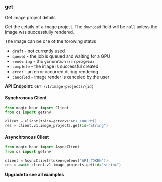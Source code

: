 
### get <a name="get"></a>
Get image project details

Get the details of a image project. The `download` field will be `null` unless the image was successfully rendered.

The image can be one of the following status
- `draft` - not currently used
- `queued` - the job is queued and waiting for a GPU
- `rendering` - the generation is in progress
- `complete` - the image is successful created
- `error` - an error occurred during rendering
- `canceled` - image render is canceled by the user


**API Endpoint**: `GET /v1/image-projects/{id}`

#### Synchronous Client

```python
from magic_hour import Client
from os import getenv

client = Client(token=getenv("API_TOKEN"))
res = client.v1.image_projects.get(id="string")
```

#### Asynchronous Client

```python
from magic_hour import AsyncClient
from os import getenv

client = AsyncClient(token=getenv("API_TOKEN"))
res = await client.v1.image_projects.get(id="string")
```

**Upgrade to see all examples**
